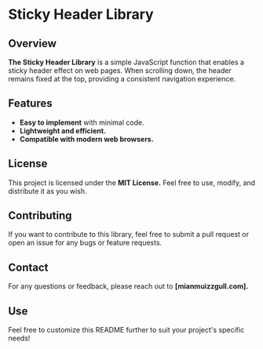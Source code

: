 # Sticky Header Library

## Overview

**The Sticky Header Library** is a simple JavaScript function that enables a sticky header effect on web pages. When scrolling down, the header remains fixed at the top, providing a consistent navigation experience.

## Features

- **Easy to implement** with minimal code.
- **Lightweight and efficient.**
- **Compatible with modern web browsers.**

## License

This project is licensed under the **MIT License.** Feel free to use, modify, and distribute it as you wish.

## Contributing

If you want to contribute to this library, feel free to submit a pull request or open an issue for any bugs or feature requests.

## Contact

For any questions or feedback, please reach out to **[mianmuizzgull.com].**

## Use
Feel free to customize this README further to suit your project's specific needs!
